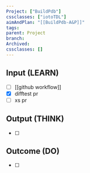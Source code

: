```yaml
---
Project: ["BuildPdb"]
cssclasses: ["iotoTDL"]
aimAndPlan: "[[BuildPdb-A&P]]"
tags: 
parent: Project
branch: 
Archived: 
cssclasses: []
---
```

## Input (LEARN)

- [ ] [[github workflow]]
- [x] difftest pr
- [ ] xs pr

## Output (THINK)

- [ ] 

## Outcome (DO)

- [ ] 
